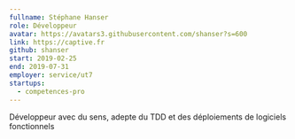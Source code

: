 ```yaml
---
fullname: Stéphane Hanser
role: Développeur
avatar: https://avatars3.githubusercontent.com/shanser?s=600
link: https://captive.fr
github: shanser
start: 2019-02-25
end: 2019-07-31
employer: service/ut7
startups:
  - competences-pro
---
```


Développeur avec du sens, adepte du TDD et des déploiements de logiciels fonctionnels
